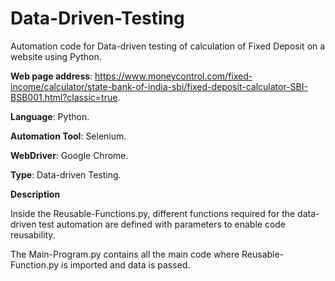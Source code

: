 # Data-Driven-Testing
Automation code for Data-driven testing of calculation of Fixed Deposit on a website using Python.

**Web page address**: https://www.moneycontrol.com/fixed-income/calculator/state-bank-of-india-sbi/fixed-deposit-calculator-SBI-BSB001.html?classic=true.

**Language**: Python.

**Automation Tool**: Selenium.

**WebDriver**: Google Chrome.

**Type**: Data-driven Testing.



**Description**

Inside the Reusable-Functions.py, different functions required for the data-driven test automation are defined with parameters to enable code reusability.

The Main-Program.py contains all the main code where Reusable-Function.py is imported and data is passed.
